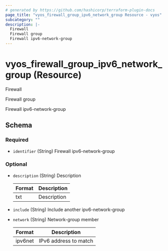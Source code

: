 ```yaml
---
# generated by https://github.com/hashicorp/terraform-plugin-docs
page_title: "vyos_firewall_group_ipv6_network_group Resource - vyos"
subcategory: ""
description: |-
  Firewall
  Firewall group
  Firewall ipv6-network-group
---
```


# vyos_firewall_group_ipv6_network_group (Resource)

Firewall

Firewall group

Firewall ipv6-network-group



<!-- schema generated by tfplugindocs -->
## Schema

### Required

- `identifier` (String) Firewall ipv6-network-group

### Optional

- `description` (String) Description

    |  Format  |  Description  |
    |----------|---------------|
    |  txt  |  Description  |
- `include` (String) Include another ipv6-network-group
- `network` (String) Network-group member

    |  Format  |  Description  |
    |----------|---------------|
    |  ipv6net  |  IPv6 address to match  |
